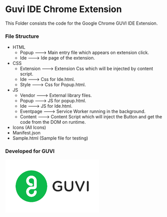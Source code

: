 # Guvi IDE Chrome Extension
   This Folder consists the code for the Google Chrome GUVI IDE Extension.
### File Structure
* HTML
    * Popup ---> Main entry file which appears on extension click.
    * Ide ---> Ide page of the extension.
* CSS
    * Extension ---> Extension Css which will be injected by content script.
    * Ide ---> Css for Ide.html.
    * Style ---> Css for Popup.html.
* JS
    * Vendor ---> External library files.
    * Popup ---> JS for popup.html.
    * Ide ---> JS for Ide.html.
    * Eventpage ---> Service Worker running in the background.
    * Content ---> Content Script which will inject the Button and get the code from the DOM on runtime.
* Icons (All Icons)
* Manifest.json
* Sample.html (Sample file for testing)
### Developed for GUVI
![GUVI LOGO](https://github.com/Mati02K/GUVI_IDE_Chrome_Extension/blob/main/icons/logo.png?raw=true)
